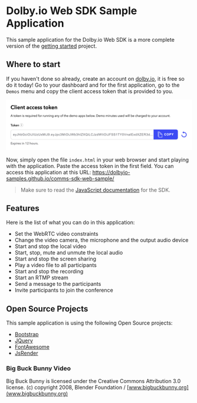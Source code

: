 # Dolby.io Web SDK Sample Application

This sample application for the Dolby.io Web SDK is a more complete version of the [getting started](https://github.com/dolbyio-samples/comms-sdk-web-getting-started) project.

## Where to start

If you haven't done so already, create an account on [dolby.io](https://dolby.io/signup), it is free so do it today! Go to your dashboard and for the first application, go to the `Demos` menu and copy the client access token that is provided to you.

![Client Access Token](images/client-access-token.png)

Now, simply open the file `index.html` in your web browser and start playing with the application. Paste the access token in the first field. You can access this application at this URL: https://dolbyio-samples.github.io/comms-sdk-web-sample/

> Make sure to read the [JavaScript documentation](https://docs.dolby.io/communications-apis/docs/js-client-sdk-voxeetsdk) for the SDK.

## Features
Here is the list of what you can do in this application:
- Set the WebRTC video constraints
- Change the video camera, the microphone and the output audio device
- Start and stop the local video
- Start, stop, mute and unmute the local audio
- Start and stop the screen sharing
- Play a video file to all participants
- Start and stop the recording
- Start an RTMP stream
- Send a message to the participants
- Invite participants to join the conference

## Open Source Projects

This sample application is using the following Open Source projects:
- [Bootstrap](https://getbootstrap.com)
- [JQuery](https://jquery.com)
- [FontAwesome](https://fontawesome.com)
- [JsRender](https://www.jsviews.com/)

### Big Buck Bunny Video

Big Buck Bunny is licensed under the Creative Commons Attribution 3.0 license.
(c) copyright 2008, Blender Foundation / [www.bigbuckbunny.org](www.bigbuckbunny.org)
